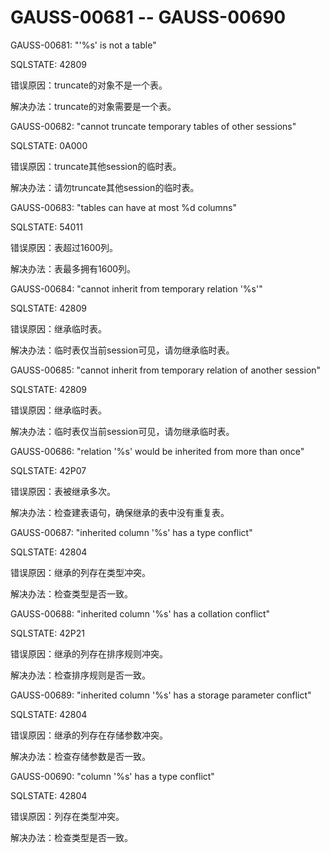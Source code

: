 # GAUSS-00681 -- GAUSS-00690

GAUSS-00681: "'%s' is not a table"

SQLSTATE: 42809

错误原因：truncate的对象不是一个表。

解决办法：truncate的对象需要是一个表。

GAUSS-00682: "cannot truncate temporary tables of other sessions"

SQLSTATE: 0A000

错误原因：truncate其他session的临时表。

解决办法：请勿truncate其他session的临时表。

GAUSS-00683: "tables can have at most %d columns"

SQLSTATE: 54011

错误原因：表超过1600列。

解决办法：表最多拥有1600列。

GAUSS-00684: "cannot inherit from temporary relation '%s'"

SQLSTATE: 42809

错误原因：继承临时表。

解决办法：临时表仅当前session可见，请勿继承临时表。

GAUSS-00685: "cannot inherit from temporary relation of another session"

SQLSTATE: 42809

错误原因：继承临时表。

解决办法：临时表仅当前session可见，请勿继承临时表。

GAUSS-00686: "relation '%s' would be inherited from more than once"

SQLSTATE: 42P07

错误原因：表被继承多次。

解决办法：检查建表语句，确保继承的表中没有重复表。

GAUSS-00687: "inherited column '%s' has a type conflict"

SQLSTATE: 42804

错误原因：继承的列存在类型冲突。

解决办法：检查类型是否一致。

GAUSS-00688: "inherited column '%s' has a collation conflict"

SQLSTATE: 42P21

错误原因：继承的列存在排序规则冲突。

解决办法：检查排序规则是否一致。

GAUSS-00689: "inherited column '%s' has a storage parameter conflict"

SQLSTATE: 42804

错误原因：继承的列存在存储参数冲突。

解决办法：检查存储参数是否一致。

GAUSS-00690: "column '%s' has a type conflict"

SQLSTATE: 42804

错误原因：列存在类型冲突。

解决办法：检查类型是否一致。

